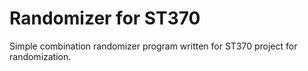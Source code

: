 # Randomizer for ST370

Simple combination randomizer program written for ST370 project for randomization.
